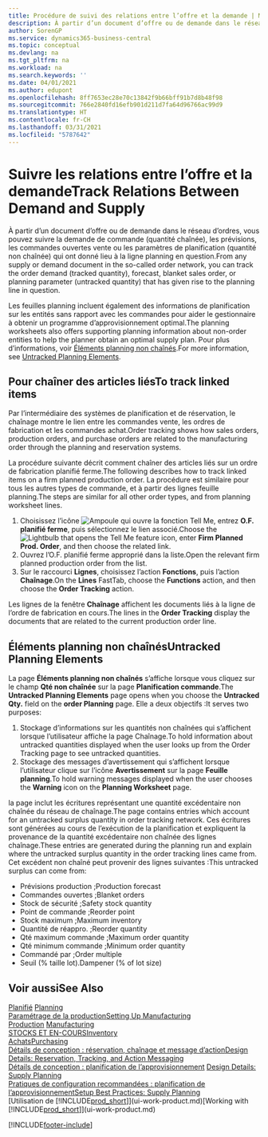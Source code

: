 ```yaml
---
title: Procédure de suivi des relations entre l’offre et la demande | Microsoft Docs
description: À partir d’un document d’offre ou de demande dans le réseau d’ordres, vous pouvez suivre la demande de commande (quantité chaînée), les prévisions, les commandes ouvertes vente ou les paramètres de planification (quantité non chaînée) qui ont donné lieu à la ligne planning en question.
author: SorenGP
ms.service: dynamics365-business-central
ms.topic: conceptual
ms.devlang: na
ms.tgt_pltfrm: na
ms.workload: na
ms.search.keywords: ''
ms.date: 04/01/2021
ms.author: edupont
ms.openlocfilehash: 8ff7653ec28e70c13842f9b66bff91b7d8b48f98
ms.sourcegitcommit: 766e2840fd16efb901d211d7fa64d96766ac99d9
ms.translationtype: HT
ms.contentlocale: fr-CH
ms.lasthandoff: 03/31/2021
ms.locfileid: "5787642"
---
```

# <a name="track-relations-between-demand-and-supply"></a><span data-ttu-id="78b58-103">Suivre les relations entre l’offre et la demande</span><span class="sxs-lookup"><span data-stu-id="78b58-103">Track Relations Between Demand and Supply</span></span>
<span data-ttu-id="78b58-104">À partir d’un document d’offre ou de demande dans le réseau d’ordres, vous pouvez suivre la demande de commande (quantité chaînée), les prévisions, les commandes ouvertes vente ou les paramètres de planification (quantité non chaînée) qui ont donné lieu à la ligne planning en question.</span><span class="sxs-lookup"><span data-stu-id="78b58-104">From any supply or demand document in the so-called order network, you can track the order demand (tracked quantity), forecast, blanket sales order, or planning parameter (untracked quantity) that has given rise to the planning line in question.</span></span>

<span data-ttu-id="78b58-105">Les feuilles planning incluent également des informations de planification sur les entités sans rapport avec les commandes pour aider le gestionnaire à obtenir un programme d’approvisionnement optimal.</span><span class="sxs-lookup"><span data-stu-id="78b58-105">The planning worksheets also offers supporting planning information about non-order entities to help the planner obtain an optimal supply plan.</span></span> <span data-ttu-id="78b58-106">Pour plus d’informations, voir [Éléments planning non chaînés](production-how-track-demand-supply.md#untracked-planning-elements).</span><span class="sxs-lookup"><span data-stu-id="78b58-106">For more information, see [Untracked Planning Elements](production-how-track-demand-supply.md#untracked-planning-elements).</span></span>

## <a name="to-track-linked-items"></a><span data-ttu-id="78b58-107">Pour chaîner des articles liés</span><span class="sxs-lookup"><span data-stu-id="78b58-107">To track linked items</span></span>
<span data-ttu-id="78b58-108">Par l’intermédiaire des systèmes de planification et de réservation, le chaînage montre le lien entre les commandes vente, les ordres de fabrication et les commandes achat.</span><span class="sxs-lookup"><span data-stu-id="78b58-108">Order tracking shows how sales orders, production orders, and purchase orders are related to the manufacturing order through the planning and reservation systems.</span></span>

<span data-ttu-id="78b58-109">La procédure suivante décrit comment chaîner des articles liés sur un ordre de fabrication planifié ferme.</span><span class="sxs-lookup"><span data-stu-id="78b58-109">The following describes how to track linked items on a firm planned production order.</span></span> <span data-ttu-id="78b58-110">La procédure est similaire pour tous les autres types de commande, et à partir des lignes feuille planning.</span><span class="sxs-lookup"><span data-stu-id="78b58-110">The steps are similar for all other order types, and from planning worksheet lines.</span></span>

1. <span data-ttu-id="78b58-111">Choisissez l’icône ![Ampoule qui ouvre la fonction Tell Me](media/ui-search/search_small.png "Dites-moi ce que vous voulez faire"), entrez **O.F. planifié ferme**, puis sélectionnez le lien associé.</span><span class="sxs-lookup"><span data-stu-id="78b58-111">Choose the ![Lightbulb that opens the Tell Me feature](media/ui-search/search_small.png "Tell me what you want to do") icon, enter **Firm Planned Prod. Order**, and then choose the related link.</span></span>
2. <span data-ttu-id="78b58-112">Ouvrez l’O.F. planifié ferme approprié dans la liste.</span><span class="sxs-lookup"><span data-stu-id="78b58-112">Open the relevant firm planned production order from the list.</span></span>
3. <span data-ttu-id="78b58-113">Sur le raccourci **Lignes**, choisissez l’action **Fonctions**, puis l’action **Chaînage**.</span><span class="sxs-lookup"><span data-stu-id="78b58-113">On the **Lines** FastTab, choose the **Functions** action, and then choose the **Order Tracking** action.</span></span>

<span data-ttu-id="78b58-114">Les lignes de la fenêtre **Chaînage** affichent les documents liés à la ligne de l’ordre de fabrication en cours.</span><span class="sxs-lookup"><span data-stu-id="78b58-114">The lines in the **Order Tracking** display the documents that are related to the current production order line.</span></span>

## <a name="untracked-planning-elements"></a><span data-ttu-id="78b58-115">Éléments planning non chaînés</span><span class="sxs-lookup"><span data-stu-id="78b58-115">Untracked Planning Elements</span></span>
<span data-ttu-id="78b58-116">La page **Éléments planning non chaînés** s’affiche lorsque vous cliquez sur le champ **Qté non chaînée** sur la page **Planification commande**.</span><span class="sxs-lookup"><span data-stu-id="78b58-116">The **Untracked Planning Elements** page opens when you choose the **Untracked Qty.** field on the **order Planning** page.</span></span> <span data-ttu-id="78b58-117">Elle a deux objectifs :</span><span class="sxs-lookup"><span data-stu-id="78b58-117">It serves two purposes:</span></span>

1. <span data-ttu-id="78b58-118">Stockage d’informations sur les quantités non chaînées qui s’affichent lorsque l’utilisateur affiche la page Chaînage.</span><span class="sxs-lookup"><span data-stu-id="78b58-118">To hold information about untracked quantities displayed when the user looks up from the Order Tracking page to see untracked quantities.</span></span>
2. <span data-ttu-id="78b58-119">Stockage des messages d’avertissement qui s’affichent lorsque l’utilisateur clique sur l’icône **Avertissement** sur la page **Feuille planning**.</span><span class="sxs-lookup"><span data-stu-id="78b58-119">To hold warning messages displayed when the user chooses the **Warning** icon on the **Planning Worksheet** page.</span></span>

<span data-ttu-id="78b58-120">la page inclut les écritures représentant une quantité excédentaire non chaînée du réseau de chaînage.</span><span class="sxs-lookup"><span data-stu-id="78b58-120">The page contains entries which account for an untracked surplus quantity in order tracking network.</span></span> <span data-ttu-id="78b58-121">Ces écritures sont générées au cours de l’exécution de la planification et expliquent la provenance de la quantité excédentaire non chaînée des lignes chaînage.</span><span class="sxs-lookup"><span data-stu-id="78b58-121">These entries are generated during the planning run and explain where the untracked surplus quantity in the order tracking lines came from.</span></span> <span data-ttu-id="78b58-122">Cet excédent non chaîné peut provenir des lignes suivantes :</span><span class="sxs-lookup"><span data-stu-id="78b58-122">This untracked surplus can come from:</span></span>

- <span data-ttu-id="78b58-123">Prévisions production ;</span><span class="sxs-lookup"><span data-stu-id="78b58-123">Production forecast</span></span>
- <span data-ttu-id="78b58-124">Commandes ouvertes ;</span><span class="sxs-lookup"><span data-stu-id="78b58-124">Blanket orders</span></span>
- <span data-ttu-id="78b58-125">Stock de sécurité ;</span><span class="sxs-lookup"><span data-stu-id="78b58-125">Safety stock quantity</span></span>
- <span data-ttu-id="78b58-126">Point de commande ;</span><span class="sxs-lookup"><span data-stu-id="78b58-126">Reorder point</span></span>
- <span data-ttu-id="78b58-127">Stock maximum ;</span><span class="sxs-lookup"><span data-stu-id="78b58-127">Maximum inventory</span></span>
- <span data-ttu-id="78b58-128">Quantité de réappro. ;</span><span class="sxs-lookup"><span data-stu-id="78b58-128">Reorder quantity</span></span>
- <span data-ttu-id="78b58-129">Qté maximum commande ;</span><span class="sxs-lookup"><span data-stu-id="78b58-129">Maximum order quantity</span></span>
- <span data-ttu-id="78b58-130">Qté minimum commande ;</span><span class="sxs-lookup"><span data-stu-id="78b58-130">Minimum order quantity</span></span>
- <span data-ttu-id="78b58-131">Commandé par ;</span><span class="sxs-lookup"><span data-stu-id="78b58-131">Order multiple</span></span>
- <span data-ttu-id="78b58-132">Seuil (% taille lot).</span><span class="sxs-lookup"><span data-stu-id="78b58-132">Dampener (% of lot size)</span></span>

## <a name="see-also"></a><span data-ttu-id="78b58-133">Voir aussi</span><span class="sxs-lookup"><span data-stu-id="78b58-133">See Also</span></span>  
<span data-ttu-id="78b58-134">[Planifié](production-planning.md) </span><span class="sxs-lookup"><span data-stu-id="78b58-134">[Planning](production-planning.md) </span></span>  
[<span data-ttu-id="78b58-135">Paramétrage de la production</span><span class="sxs-lookup"><span data-stu-id="78b58-135">Setting Up Manufacturing</span></span>](production-configure-production-processes.md)  
<span data-ttu-id="78b58-136">[Production](production-manage-manufacturing.md)  </span><span class="sxs-lookup"><span data-stu-id="78b58-136">[Manufacturing](production-manage-manufacturing.md)  </span></span>  
[<span data-ttu-id="78b58-137">STOCKS ET EN-COURS</span><span class="sxs-lookup"><span data-stu-id="78b58-137">Inventory</span></span>](inventory-manage-inventory.md)  
[<span data-ttu-id="78b58-138">Achats</span><span class="sxs-lookup"><span data-stu-id="78b58-138">Purchasing</span></span>](purchasing-manage-purchasing.md)  
[<span data-ttu-id="78b58-139">Détails de conception : réservation, chaînage et message d’action</span><span class="sxs-lookup"><span data-stu-id="78b58-139">Design Details: Reservation, Tracking, and Action Messaging</span></span>](design-details-reservation-order-tracking-and-action-messaging.md)  
<span data-ttu-id="78b58-140">[Détails de conception : planification de l’approvisionnement](design-details-supply-planning.md) </span><span class="sxs-lookup"><span data-stu-id="78b58-140">[Design Details: Supply Planning](design-details-supply-planning.md) </span></span>  
[<span data-ttu-id="78b58-141">Pratiques de configuration recommandées : planification de l’approvisionnement</span><span class="sxs-lookup"><span data-stu-id="78b58-141">Setup Best Practices: Supply Planning</span></span>](setup-best-practices-supply-planning.md)  
<span data-ttu-id="78b58-142">[Utilisation de [!INCLUDE[prod_short](includes/prod_short.md)]](ui-work-product.md)</span><span class="sxs-lookup"><span data-stu-id="78b58-142">[Working with [!INCLUDE[prod_short](includes/prod_short.md)]](ui-work-product.md)</span></span>


[!INCLUDE[footer-include](includes/footer-banner.md)]